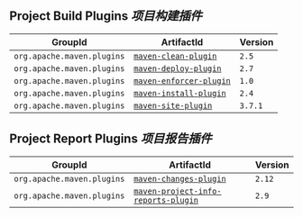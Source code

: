 ## Project Build Plugins _项目构建插件_

| GroupId | ArtifactId | Version |
| ---- | ---- | ---- |
| `org.apache.maven.plugins` | [`maven-clean-plugin`](http://maven.apache.org/plugins/maven-clean-plugin/) | `2.5` |
| `org.apache.maven.plugins` | [`maven-deploy-plugin`](http://maven.apache.org/plugins/maven-deploy-plugin/) | `2.7` |
| `org.apache.maven.plugins` | [`maven-enforcer-plugin`](http://maven.apache.org/plugins/maven-enforcer-plugin/) | `1.0` |
| `org.apache.maven.plugins` | [`maven-install-plugin`](http://maven.apache.org/plugins/maven-install-plugin/) | `2.4` |
| `org.apache.maven.plugins` | [`maven-site-plugin`](https://maven.apache.org/plugins/maven-site-plugin/) | `3.7.1` |

## Project Report Plugins _项目报告插件_

| GroupId | ArtifactId | Version |
| ---- | ---- | ---- |
| `org.apache.maven.plugins` | [`maven-changes-plugin`](http://maven.apache.org/plugins/maven-changes-plugin/) | `2.12` |
| `org.apache.maven.plugins` | [`maven-project-info-reports-plugin`](http://maven.apache.org/plugins/maven-project-info-reports-plugin/) | `2.9` |
